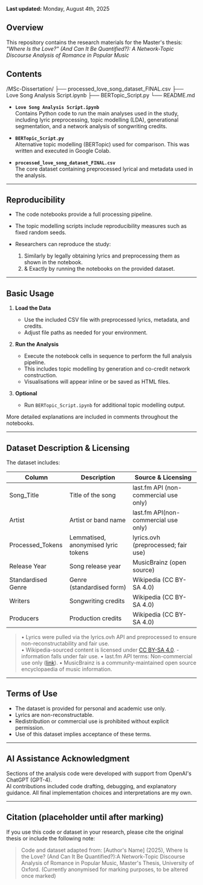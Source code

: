 
**Last updated:** Monday, August 4th, 2025

## Overview

This repository contains the research materials for the Master's thesis:  
*"Where Is the Love?" (And Can It Be Quantified?): A Network-Topic Discourse Analysis of Romance in Popular Music*

## Contents

/MSc-Dissertation/
├── processed_love_song_dataset_FINAL.csv
├── Love Song Analysis Script.ipynb
├── BERTopic_Script.py
└── README.md

- **`Love Song Analysis Script.ipynb`**  
  Contains Python code to run the main analyses used in the study, including lyric preprocessing, topic modelling (LDA), generational segmentation, and a network analysis of songwriting credits.

- **`BERTopic_Script.py`**  
  Alternative topic modelling (BERTopic) used for comparison. This was written and executed in Google Colab.

- **`processed_love_song_dataset_FINAL.csv`**  
  The core dataset containing preprocessed lyrical and metadata used in the analysis.

---

## Reproducibility

- The code notebooks provide a full processing pipeline.
- The topic modelling scripts include reproducibility measures such as fixed random seeds.

- Researchers can reproduce the study:
  1. Similarly by legally obtaining lyrics and preprocessing them as shown in the notebook.
  2. & Exactly by running the notebooks on the provided dataset.


---

## Basic Usage

1. **Load the Data**  
   - Use the included CSV file with preprocessed lyrics, metadata, and credits.  
   - Adjust file paths as needed for your environment.

2. **Run the Analysis**  
   - Execute the notebook cells in sequence to perform the full analysis pipeline.  
   - This includes topic modelling by generation and co-credit network construction.  
   - Visualisations will appear inline or be saved as HTML files.

3. **Optional**  
   - Run `BERTopic_Script.ipynb` for additional topic modelling output.

 More detailed explanations are included in comments throughout the notebooks.

---

## Dataset Description & Licensing

The dataset includes:

| Column             | Description                                  | Source & Licensing                     |
|--------------------|----------------------------------------------|----------------------------------------|
| Song_Title         | Title of the song                            | last.fm API (non-commercial use only)  |
| Artist             | Artist or band name                          | last.fm API(non-commercial use only)   |
| Processed_Tokens   | Lemmatised, anonymised lyric tokens          | lyrics.ovh (preprocessed; fair use)    |
| Release Year       | Song release year                            | MusicBrainz (open source)              |
| Standardised Genre | Genre (standardised form)                    | Wikipedia (CC BY-SA 4.0)               |
| Writers            | Songwriting credits                          | Wikipedia (CC BY-SA 4.0)               |
| Producers          | Production credits                           | Wikipedia (CC BY-SA 4.0)               |

> • Lyrics were pulled via the lyrics.ovh API and preprocessed to ensure non-reconstructability and fair use.  
> • Wikipedia-sourced content is licensed under [CC BY-SA 4.0](https://creativecommons.org/licenses/by-sa/4.0/). - information falls under fair use. 
> • last.fm API terms: Non-commercial use only ([link](https://www.last.fm/api/tos)).
> • MusicBrainz is a community-maintained open source encyclopaedia of music information.

---

## Terms of Use

- The dataset is provided for personal and academic use only.
- Lyrics are non-reconstructable.
- Redistribution or commercial use is prohibited without explicit permission.
- Use of this dataset implies acceptance of these terms.

---

## AI Assistance Acknowledgment

Sections of the analysis code were developed with support from OpenAI's ChatGPT (GPT-4).  
AI contributions included code drafting, debugging, and explanatory guidance. All final implementation choices and interpretations are my own.

---

## Citation (placeholder until after marking) 

If you use this code or dataset in your research, please cite the original thesis or include the following note:

> Code and dataset adapted from: [Author's Name] (2025), Where Is the Love? (And Can It Be Quantified?):A Network-Topic Discourse Analysis of Romance in Popular Music, Master's Thesis, University of Oxford.
(Currently anonymised for marking purposes, to be altered once marked)


